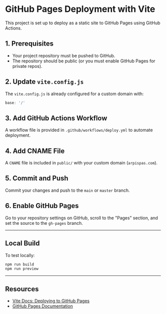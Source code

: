 # GitHub Pages Deployment with Vite

This project is set up to deploy as a static site to GitHub Pages using GitHub Actions.

## 1. Prerequisites
- Your project repository must be pushed to GitHub.
- The repository should be public (or you must enable GitHub Pages for private repos).

## 2. Update `vite.config.js`
The `vite.config.js` is already configured for a custom domain with:

```js
base: '/'
```

## 3. Add GitHub Actions Workflow
A workflow file is provided in `.github/workflows/deploy.yml` to automate deployment.

## 4. Add CNAME File
A `CNAME` file is included in `public/` with your custom domain (`arpispas.com`).

## 5. Commit and Push
Commit your changes and push to the `main` or `master` branch.

## 6. Enable GitHub Pages
Go to your repository settings on GitHub, scroll to the "Pages" section, and set the source to the `gh-pages` branch.

---

## Local Build
To test locally:

```sh
npm run build
npm run preview
```

---

## Resources
- [Vite Docs: Deploying to GitHub Pages](https://vitejs.dev/guide/static-deploy.html#github-pages)
- [GitHub Pages Documentation](https://docs.github.com/en/pages)
